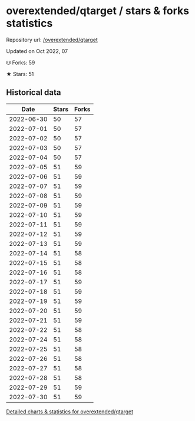 # overextended/qtarget / stars & forks statistics

Repository url: [/overextended/qtarget](https://github.com/overextended/qtarget)

Updated on Oct 2022, 07

☋ Forks: 59

★ Stars: 51

## Historical data
| Date | Stars | Forks |
|------|-------|-------|
| 2022-06-30 | 50 | 57 | 
| 2022-07-01 | 50 | 57 | 
| 2022-07-02 | 50 | 57 | 
| 2022-07-03 | 50 | 57 | 
| 2022-07-04 | 50 | 57 | 
| 2022-07-05 | 51 | 59 | 
| 2022-07-06 | 51 | 59 | 
| 2022-07-07 | 51 | 59 | 
| 2022-07-08 | 51 | 59 | 
| 2022-07-09 | 51 | 59 | 
| 2022-07-10 | 51 | 59 | 
| 2022-07-11 | 51 | 59 | 
| 2022-07-12 | 51 | 59 | 
| 2022-07-13 | 51 | 59 | 
| 2022-07-14 | 51 | 58 | 
| 2022-07-15 | 51 | 58 | 
| 2022-07-16 | 51 | 58 | 
| 2022-07-17 | 51 | 59 | 
| 2022-07-18 | 51 | 59 | 
| 2022-07-19 | 51 | 59 | 
| 2022-07-20 | 51 | 59 | 
| 2022-07-21 | 51 | 59 | 
| 2022-07-22 | 51 | 58 | 
| 2022-07-24 | 51 | 58 | 
| 2022-07-25 | 51 | 58 | 
| 2022-07-26 | 51 | 58 | 
| 2022-07-27 | 51 | 58 | 
| 2022-07-28 | 51 | 58 | 
| 2022-07-29 | 51 | 59 | 
| 2022-07-30 | 51 | 59 | 


[Detailed charts & statistics for overextended/qtarget](https://reviewgithub.com/rep/overextended/qtarget)
